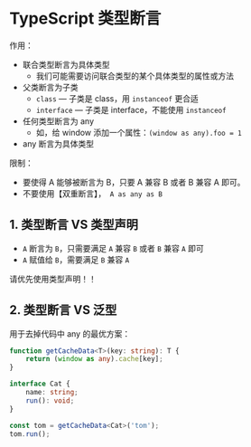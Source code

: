 # TypeScript 类型断言

作用：

- 联合类型断言为具体类型
  - 我们可能需要访问联合类型的某个具体类型的属性或方法
- 父类断言为子类
  - `class` — 子类是 class，用 `instanceof` 更合适
  - `interface` — 子类是 interface，不能使用 `instanceof`
- 任何类型断言为 any
  - 如，给 window 添加一个属性：`(window as any).foo = 1`
- any 断言为具体类型

限制：

- 要使得 A 能够被断言为 B，只要 A 兼容 B 或者 B 兼容 A 即可。
- 不要使用【双重断言】，` A as any as B`


## 1. 类型断言 VS 类型声明

- `A` 断言为 `B`，只需要满足 `A` 兼容 `B` 或者 `B` 兼容 `A` 即可
- `A` 赋值给 `B`，需要满足 `B` 兼容 `A`

请优先使用类型声明！！

## 2. 类型断言 VS 泛型

用于去掉代码中 any 的最优方案：

```ts
function getCacheData<T>(key: string): T {
    return (window as any).cache[key];
}

interface Cat {
    name: string;
    run(): void;
}

const tom = getCacheData<Cat>('tom');
tom.run();
```
